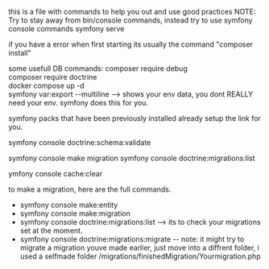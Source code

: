 this is a file with commands to help you out and use good practices
NOTE: Try to stay away from bin/console commands, instead try to use symfony console commands 
symfony serve

if you have a error when first starting its usually the command "composer install"

some usefull DB commands:
composer require debug  
composer require doctrine  
docker compose up -d   
symfony var:export --multiline  --> shows your env data, you dont REALLY need your env. symfony does this for you. 

symfony packs that have been previously installed already setup the link for you. 


symfony console doctrine:schema:validate


symfony console make migration
symfony console doctrine:migrations:list

ymfony console cache:clear 


to make a migration, here are the full commands. 
- symfony console make:entity 
- symfony console make:migration
- symfony console doctrine:migrations:list --> its to check your migrations set at the moment. 
- symfony console doctrine:migrations:migrate -- note: it might try to migrate a migration youve made earlier, just move into a diffrent folder, i used a selfmade folder /migrations/finishedMigration/Yourmigration.php

